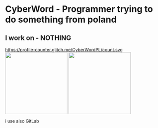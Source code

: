 # CyberWord - Programmer trying to do something from poland

## I work on - NOTHING

https://profile-counter.glitch.me/CyberWordPL/count.svg
<img height=200 align="center" src="https://github-readme-stats.vercel.app/api?username=CyberWordPL&show_icons=true&theme=gruvbox" />
<img height=200 align="center" src="https://github-readme-stats.vercel.app/api/top-langs?username=CyberWordPL&layout=compact&langs_count=10&card_width=320&show_icons=true&theme=gruvbox" />

<!--
**CyberWord-YouTube/CyberWord-Youtube** is a ✨ _special_ ✨ repository because its `README.md` (this file) appears on your GitHub profile.

Here are some ideas to get you started:

- 🔭 I’m currently working on ...
- 🌱 I’m currently learning ...
- 👯 I’m looking to collaborate on ...
- 🤔 I’m looking for help with ...
- 💬 Ask me about ...
- 📫 How to reach me: ...
- 😄 Pronouns: ...
- ⚡ Fun fact: ...
-->

i use also GitLab
